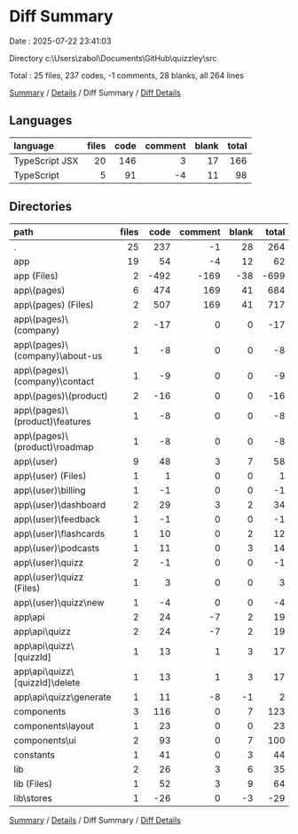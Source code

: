 # Diff Summary

Date : 2025-07-22 23:41:03

Directory c:\\Users\\zabol\\Documents\\GitHub\\quizzley\\src

Total : 25 files,  237 codes, -1 comments, 28 blanks, all 264 lines

[Summary](results.md) / [Details](details.md) / Diff Summary / [Diff Details](diff-details.md)

## Languages
| language | files | code | comment | blank | total |
| :--- | ---: | ---: | ---: | ---: | ---: |
| TypeScript JSX | 20 | 146 | 3 | 17 | 166 |
| TypeScript | 5 | 91 | -4 | 11 | 98 |

## Directories
| path | files | code | comment | blank | total |
| :--- | ---: | ---: | ---: | ---: | ---: |
| . | 25 | 237 | -1 | 28 | 264 |
| app | 19 | 54 | -4 | 12 | 62 |
| app (Files) | 2 | -492 | -169 | -38 | -699 |
| app\\(pages) | 6 | 474 | 169 | 41 | 684 |
| app\\(pages) (Files) | 2 | 507 | 169 | 41 | 717 |
| app\\(pages)\\(company) | 2 | -17 | 0 | 0 | -17 |
| app\\(pages)\\(company)\\about-us | 1 | -8 | 0 | 0 | -8 |
| app\\(pages)\\(company)\\contact | 1 | -9 | 0 | 0 | -9 |
| app\\(pages)\\(product) | 2 | -16 | 0 | 0 | -16 |
| app\\(pages)\\(product)\\features | 1 | -8 | 0 | 0 | -8 |
| app\\(pages)\\(product)\\roadmap | 1 | -8 | 0 | 0 | -8 |
| app\\(user) | 9 | 48 | 3 | 7 | 58 |
| app\\(user) (Files) | 1 | 1 | 0 | 0 | 1 |
| app\\(user)\\billing | 1 | -1 | 0 | 0 | -1 |
| app\\(user)\\dashboard | 2 | 29 | 3 | 2 | 34 |
| app\\(user)\\feedback | 1 | -1 | 0 | 0 | -1 |
| app\\(user)\\flashcards | 1 | 10 | 0 | 2 | 12 |
| app\\(user)\\podcasts | 1 | 11 | 0 | 3 | 14 |
| app\\(user)\\quizz | 2 | -1 | 0 | 0 | -1 |
| app\\(user)\\quizz (Files) | 1 | 3 | 0 | 0 | 3 |
| app\\(user)\\quizz\\new | 1 | -4 | 0 | 0 | -4 |
| app\\api | 2 | 24 | -7 | 2 | 19 |
| app\\api\\quizz | 2 | 24 | -7 | 2 | 19 |
| app\\api\\quizz\\[quizzId] | 1 | 13 | 1 | 3 | 17 |
| app\\api\\quizz\\[quizzId]\\delete | 1 | 13 | 1 | 3 | 17 |
| app\\api\\quizz\\generate | 1 | 11 | -8 | -1 | 2 |
| components | 3 | 116 | 0 | 7 | 123 |
| components\\layout | 1 | 23 | 0 | 0 | 23 |
| components\\ui | 2 | 93 | 0 | 7 | 100 |
| constants | 1 | 41 | 0 | 3 | 44 |
| lib | 2 | 26 | 3 | 6 | 35 |
| lib (Files) | 1 | 52 | 3 | 9 | 64 |
| lib\\stores | 1 | -26 | 0 | -3 | -29 |

[Summary](results.md) / [Details](details.md) / Diff Summary / [Diff Details](diff-details.md)